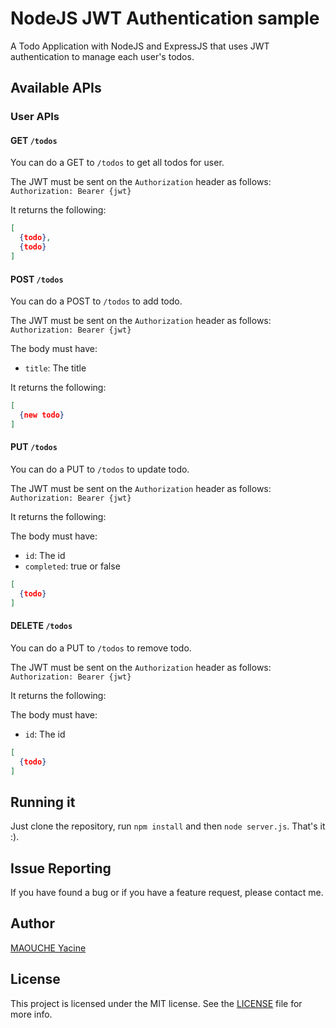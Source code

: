 # NodeJS JWT Authentication sample

A Todo Application with NodeJS and ExpressJS that uses JWT authentication to manage each user's todos.


## Available APIs

### User APIs

#### GET `/todos`

You can do a GET to `/todos` to get all todos for user.

The JWT must be sent on the `Authorization` header as follows: `Authorization: Bearer {jwt}`

It returns the following:

```json
[
  {todo},
  {todo}
]
```

#### POST `/todos`

You can do a POST to `/todos` to add todo.

The JWT must be sent on the `Authorization` header as follows: `Authorization: Bearer {jwt}`

The body must have:

* `title`: The title

It returns the following:

```json
[
  {new todo}
]
```


#### PUT `/todos`

You can do a PUT to `/todos` to update todo.

The JWT must be sent on the `Authorization` header as follows: `Authorization: Bearer {jwt}`

It returns the following:

The body must have:

* `id`: The id
* `completed`: true or false

```json
[
  {todo}
]
```


#### DELETE `/todos`

You can do a PUT to `/todos` to remove todo.

The JWT must be sent on the `Authorization` header as follows: `Authorization: Bearer {jwt}`

It returns the following:

The body must have:

* `id`: The id

```json
[
  {todo}
]
```


## Running it

Just clone the repository, run `npm install` and then `node server.js`. That's it :).


## Issue Reporting

If you have found a bug or if you have a feature request, please contact me. 


## Author

[MAOUCHE Yacine](https://github.com/maouche)

## License

This project is licensed under the MIT license. See the [LICENSE](LICENSE) file for more info.